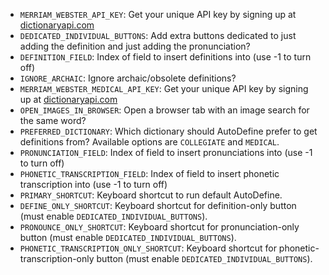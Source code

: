 * `MERRIAM_WEBSTER_API_KEY`: Get your unique API key by signing up at [dictionaryapi.com](http://www.dictionaryapi.com/)
* `DEDICATED_INDIVIDUAL_BUTTONS`: Add extra buttons dedicated to just adding the definition and just adding the pronunciation?
* `DEFINITION_FIELD`: Index of field to insert definitions into (use -1 to turn off)
* `IGNORE_ARCHAIC`: Ignore archaic/obsolete definitions?
* `MERRIAM_WEBSTER_MEDICAL_API_KEY`: Get your unique API key by signing up at [dictionaryapi.com](http://www.dictionaryapi.com/)
* `OPEN_IMAGES_IN_BROWSER`: Open a browser tab with an image search for the same word?
* `PREFERRED_DICTIONARY`: Which dictionary should AutoDefine prefer to get definitions from? Available options are `COLLEGIATE` and `MEDICAL`.
* `PRONUNCIATION_FIELD`: Index of field to insert pronunciations into (use -1 to turn off)
* `PHONETIC_TRANSCRIPTION_FIELD`: Index of field to insert phonetic transcription into (use -1 to turn off)
* `PRIMARY_SHORTCUT`: Keyboard shortcut to run default AutoDefine.
* `DEFINE_ONLY_SHORTCUT`: Keyboard shortcut for definition-only button (must enable `DEDICATED_INDIVIDUAL_BUTTONS`).
* `PRONOUNCE_ONLY_SHORTCUT`: Keyboard shortcut for pronunciation-only button (must enable `DEDICATED_INDIVIDUAL_BUTTONS`).
* `PHONETIC_TRANSCRIPTION_ONLY_SHORTCUT`: Keyboard shortcut for phonetic-transcription-only button (must enable `DEDICATED_INDIVIDUAL_BUTTONS`).